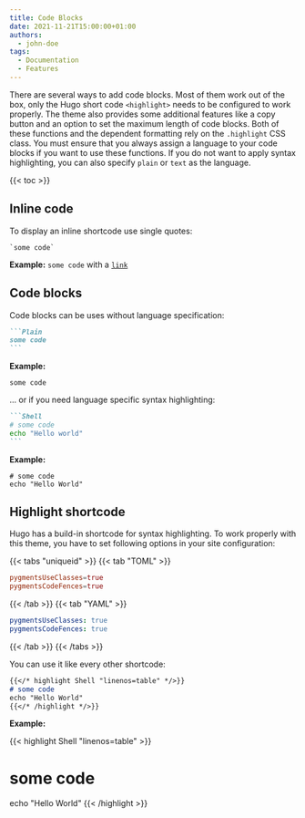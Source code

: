 ```yaml
---
title: Code Blocks
date: 2021-11-21T15:00:00+01:00
authors:
  - john-doe
tags:
  - Documentation
  - Features
---
```


There are several ways to add code blocks. Most of them work out of the box, only the Hugo short code `<highlight>` needs to be configured to work properly. The theme also provides some additional features like a copy button and an option to set the maximum length of code blocks. Both of these functions and the dependent formatting rely on the `.highlight` CSS class. You must ensure that you always assign a language to your code blocks if you want to use these functions. If you do not want to apply syntax highlighting, you can also specify `plain` or `text` as the language.

{{< toc >}}

## Inline code

To display an inline shortcode use single quotes:

```Plain
`some code`
```

**Example:** `some code` with a [`link`](#)

## Code blocks

Code blocks can be uses without language specification:

````Markdown
```Plain
some code
```
````

**Example:**

```Plain
some code
```

... or if you need language specific syntax highlighting:

````Markdown
```Shell
# some code
echo "Hello world"
```
````

**Example:**

```Shell
# some code
echo "Hello World"
```

## Highlight shortcode

Hugo has a build-in shortcode for syntax highlighting. To work properly with this theme, you have to set following options in your site configuration:

{{< tabs "uniqueid" >}}
{{< tab "TOML" >}}

```TOML
pygmentsUseClasses=true
pygmentsCodeFences=true
```

{{< /tab >}}
{{< tab "YAML" >}}

```YAML
pygmentsUseClasses: true
pygmentsCodeFences: true
```

{{< /tab >}}
{{< /tabs >}}

You can use it like every other shortcode:

<!-- prettier-ignore -->
```Markdown
{{</* highlight Shell "linenos=table" */>}}
# some code
echo "Hello World"
{{</* /highlight */>}}
```

**Example:**

<!-- markdownlint-disable -->

<!-- prettier-ignore-start -->
{{< highlight Shell "linenos=table" >}}
# some code
echo "Hello World"
{{< /highlight >}}
<!-- prettier-ignore-end-->

<!-- markdownlint-enable -->
